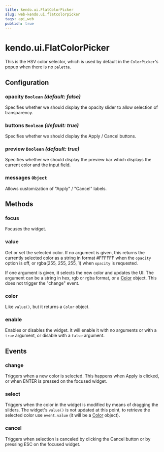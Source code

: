 ```yaml
---
title: kendo.ui.FlatColorPicker
slug: web-kendo.ui.flatcolorpicker
tags: api,web
publish: true
---
```


# kendo.ui.FlatColorPicker

This is the HSV color selector, which is used by default in the
`ColorPicker`'s popup when there is no `palette`.

## Configuration

### opacity `Boolean` *(default: false)*

Specifies whether we should display the opacity slider to allow
selection of transparency.

### buttons `Boolean` *(default: true)*

Specifies whether we should display the Apply / Cancel buttons.

### preview `Boolean` *(default: true)*

Specifies whether we should display the preview bar which displays the
current color and the input field.

### messages `Object`

Allows customization of "Apply" / "Cancel" labels.

## Methods

### focus

Focuses the widget.

### value

Get or set the selected color. If no argument is given, this returns the
currently selected color as a string in format #FFFFFF when the `opacity`
option is off, or rgba(255, 255, 255, 1) when `opacity` is requested.

If one argument is given, it selects the new color and updates the UI.  The
argument can be a string in hex, rgb or rgba format, or a [Color][] object.
This does not trigger the "change" event.

### color

Like `value()`, but it returns a `Color` object.

### enable

Enables or disables the widget.  It will enable it with no arguments
or with a `true` argument, or disable with a `false` argument.

## Events

### change

Triggers when a new color is selected.  This happens when Apply is
clicked, or when ENTER is pressed on the focused widget.

### select

Triggers when the color in the widget is modified by means of dragging
the sliders.  The widget's `value()` is not updated at this point, to
retrieve the selected color use `event.value` (it will be a [Color][]
object).

### cancel

Triggers when selection is canceled by clicking the Cancel button or
by pressing ESC on the focused widget.

[parseColor]: ../framework/kendo#parseColor
[Color]: ../framework/kendo#Color
